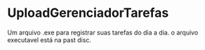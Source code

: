 ﻿# UploadGerenciadorTarefas
Um arquivo .exe para registrar suas tarefas do dia a dia.
o arquivo executavel está na past disc.
